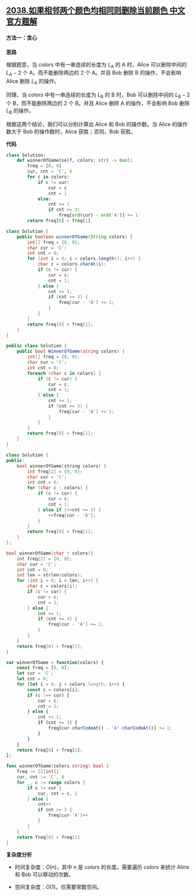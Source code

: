 ## [2038.如果相邻两个颜色均相同则删除当前颜色 中文官方题解](https://leetcode.cn/problems/remove-colored-pieces-if-both-neighbors-are-the-same-color/solutions/100000/ru-guo-xiang-lin-liang-ge-yan-se-jun-xia-rfbk)
#### 方法一：贪心

**思路**

根据题意，当 $\textit{colors}$ 中有一串连续的长度为 $L_\text{A}$ 的 $\text{A}$ 时，$\text{Alice}$ 可以删除中间的 $L_\text{A}-2$ 个 $\text{A}$，而不能删除两边的 $2$ 个 $\text{A}$。并且 $\text{Bob}$ 删除 $\text{B}$ 的操作，不会影响 $\text{Alice}$ 删除 $L_\text{A}$ 的操作。

同理，当 $\textit{colors}$ 中有一串连续的长度为 $L_\text{B}$ 的 $\text{B}$ 时，$\text{Bob}$ 可以删除中间的 $L_\text{B}-2$ 个 $\text{B}$，而不能删除两边的 $2$ 个 $\text{B}$。并且 $\text{Alice}$ 删除 $\text{A}$ 的操作，不会影响 $\text{Bob}$ 删除 $L_\text{B}$ 的操作。

根据这两个结论，我们可以分别计算出 $\text{Alice}$ 和 $\text{Bob}$ 的操作数。当 $\text{Alice}$ 的操作数大于 $\text{Bob}$ 的操作数时，$\text{Alice}$ 获胜；否则，$\text{Bob}$ 获胜。

**代码**

```Python [sol1-Python3]
class Solution:
    def winnerOfGame(self, colors: str) -> bool:
        freq = [0, 0]
        cur, cnt = 'C', 0
        for c in colors:
            if c != cur:
                cur = c
                cnt = 1
            else:
                cnt += 1
                if cnt >= 3:
                    freq[ord(cur) - ord('A')] += 1
        return freq[0] > freq[1]
```

```Java [sol1-Java]
class Solution {
    public boolean winnerOfGame(String colors) {
        int[] freq = {0, 0};
        char cur = 'C';
        int cnt = 0;
        for (int i = 0; i < colors.length(); i++) {
            char c = colors.charAt(i);
            if (c != cur) {
                cur = c;
                cnt = 1;
            } else {
                cnt += 1;
                if (cnt >= 3) {
                    freq[cur - 'A'] += 1;
                }
            }
        }            
        return freq[0] > freq[1];
    }
}
```

```C# [sol1-C#]
public class Solution {
    public bool WinnerOfGame(string colors) {
        int[] freq = {0, 0};
        char cur = 'C';
        int cnt = 0;
        foreach (char c in colors) {
            if (c != cur) {
                cur = c;
                cnt = 1;
            } else {
                cnt += 1;
                if (cnt >= 3) {
                    freq[cur - 'A'] += 1;
                }
            }
        }            
        return freq[0] > freq[1];
    }
}
```

```C++ [sol1-C++]
class Solution {
public:
    bool winnerOfGame(string colors) {
        int freq[2] = {0, 0};
        char cur = 'C';
        int cnt = 0;
        for (char c : colors) {
            if (c != cur) {
                cur = c;
                cnt = 1;
            } else if (++cnt >= 3) {
                ++freq[cur - 'A'];
            }
        }            
        return freq[0] > freq[1];
    }
};
```

```C [sol1-C]
bool winnerOfGame(char * colors){
    int freq[2] = {0, 0};
    char cur = 'C';
    int cnt = 0;
    int len = strlen(colors);
    for (int i = 0; i < len; i++) {
        char c = colors[i];
        if (c != cur) {
            cur = c;
            cnt = 1;
        } else {
            cnt += 1;
            if (cnt >= 3) {
                freq[cur - 'A'] += 1;
            }
        }
    }       
    return freq[0] > freq[1];
}
```

```JavaScript [sol1-JavaScript]
var winnerOfGame = function(colors) {
    const freq = [0, 0];
    let cur = 'C';
    let cnt = 0;
    for (let i = 0; i < colors.length; i++) {
        const c = colors[i];
        if (c !== cur) {
            cur = c;
            cnt = 1;
        } else {
            cnt += 1;
            if (cnt >= 3) {
                freq[cur.charCodeAt() - 'A'.charCodeAt()] += 1;
            }
        }
    }            
    return freq[0] > freq[1];
};
```

```go [sol1-Golang]
func winnerOfGame(colors string) bool {
    freq := [2]int{}
    cur, cnt := 'C', 0
    for _, c := range colors {
        if c != cur {
            cur, cnt = c, 1
        } else {
            cnt++
            if cnt >= 3 {
                freq[cur-'A']++
            }
        }
    }
    return freq[0] > freq[1]
}
```

**复杂度分析**

- 时间复杂度：$O(n)$，其中 $n$ 是 $\textit{colors}$ 的长度。需要遍历 $\textit{colors}$ 来统计 $\text{Alice}$ 和 $\text{Bob}$ 可以移动的次数。

- 空间复杂度：$O(1)$。仅需要常数空间。